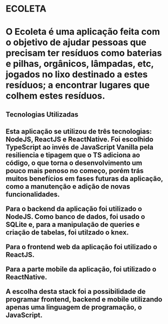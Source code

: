 <h1> ECOLETA <h1>

O Ecoleta é uma aplicação feita com o objetivo de ajudar pessoas que precisam ter resíduos como baterias e pilhas, orgânicos, lâmpadas, etc,
jogados no lixo destinado a estes resíduos; a encontrar lugares que colhem estes resíduos.

<h2> Tecnologias Utilizadas <h2>
Esta aplicação se utilizou de três tecnologias: <strong>NodeJS</strong>, <strong>ReactJS</strong> e <strong>ReactNative</strong>.
Foi escolhido <strong>TypeScript</strong> ao invés de JavaScript Vanilla pela resiliencia e tipagem que o TS adiciona ao código,
o que torna o desenvolvimento um pouco mais penoso no começo, porém trás muitos benefícios em fases futuras da aplicação, como a 
manutenção e adição de novas funcionalidades.

Para o backend da aplicação foi utilizado o NodeJS. Como banco de dados, foi usado o SQLite e, para a manipulação de queries e criação
de tabelas, foi utilzado o knex.

Para o frontend web da aplicação foi utilizado o ReactJS.

Para a parte mobile da aplicação, foi utilizado o ReactNative.

A escolha desta stack foi a possibilidade de programar frontend, backend e mobile utilizando apenas uma linguagem de programação,
o JavaScript.

